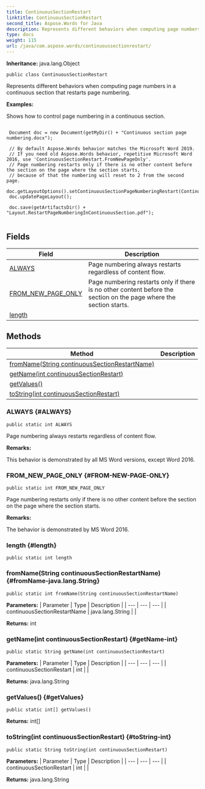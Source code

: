 ```yaml
---
title: ContinuousSectionRestart
linktitle: ContinuousSectionRestart
second_title: Aspose.Words for Java
description: Represents different behaviors when computing page numbers in a continuous section that restarts page numbering in Java.
type: docs
weight: 115
url: /java/com.aspose.words/continuoussectionrestart/
---
```


**Inheritance:**
java.lang.Object
```
public class ContinuousSectionRestart
```

Represents different behaviors when computing page numbers in a continuous section that restarts page numbering.

 **Examples:** 

Shows how to control page numbering in a continuous section.

```

 Document doc = new Document(getMyDir() + "Continuous section page numbering.docx");

 // By default Aspose.Words behavior matches the Microsoft Word 2019.
 // If you need old Aspose.Words behavior, repetitive Microsoft Word 2016, use 'ContinuousSectionRestart.FromNewPageOnly'.
 // Page numbering restarts only if there is no other content before the section on the page where the section starts,
 // because of that the numbering will reset to 2 from the second page.
 doc.getLayoutOptions().setContinuousSectionPageNumberingRestart(ContinuousSectionRestart.FROM_NEW_PAGE_ONLY);
 doc.updatePageLayout();

 doc.save(getArtifactsDir() + "Layout.RestartPageNumberingInContinuousSection.pdf");
 
```
## Fields

| Field | Description |
| --- | --- |
| [ALWAYS](#ALWAYS) | Page numbering always restarts regardless of content flow. |
| [FROM_NEW_PAGE_ONLY](#FROM-NEW-PAGE-ONLY) | Page numbering restarts only if there is no other content before the section on the page where the section starts. |
| [length](#length) |  |
## Methods

| Method | Description |
| --- | --- |
| [fromName(String continuousSectionRestartName)](#fromName-java.lang.String) |  |
| [getName(int continuousSectionRestart)](#getName-int) |  |
| [getValues()](#getValues) |  |
| [toString(int continuousSectionRestart)](#toString-int) |  |
### ALWAYS {#ALWAYS}
```
public static int ALWAYS
```


Page numbering always restarts regardless of content flow.

 **Remarks:** 

This behavior is demonstrated by all MS Word versions, except Word 2016.

### FROM_NEW_PAGE_ONLY {#FROM-NEW-PAGE-ONLY}
```
public static int FROM_NEW_PAGE_ONLY
```


Page numbering restarts only if there is no other content before the section on the page where the section starts.

 **Remarks:** 

The behavior is demonstrated by MS Word 2016.

### length {#length}
```
public static int length
```


### fromName(String continuousSectionRestartName) {#fromName-java.lang.String}
```
public static int fromName(String continuousSectionRestartName)
```




**Parameters:**
| Parameter | Type | Description |
| --- | --- | --- |
| continuousSectionRestartName | java.lang.String |  |

**Returns:**
int
### getName(int continuousSectionRestart) {#getName-int}
```
public static String getName(int continuousSectionRestart)
```




**Parameters:**
| Parameter | Type | Description |
| --- | --- | --- |
| continuousSectionRestart | int |  |

**Returns:**
java.lang.String
### getValues() {#getValues}
```
public static int[] getValues()
```




**Returns:**
int[]
### toString(int continuousSectionRestart) {#toString-int}
```
public static String toString(int continuousSectionRestart)
```




**Parameters:**
| Parameter | Type | Description |
| --- | --- | --- |
| continuousSectionRestart | int |  |

**Returns:**
java.lang.String
